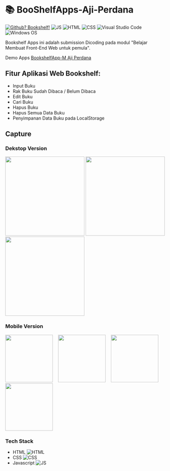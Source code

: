 # 📚 BooShelfApps-Aji-Perdana
[![Github? Bookshelf!](https://badgen.net/badge/Github/Bookshelf%20App?color=63BB15&icon=github)](https://github.com/Naereen/badges/)
![JS](https://img.shields.io/badge/Javascript%20-%23323330.svg?&style=flat&logo=javascript&logoColor=23F7DF1E&color=34495E)
![HTML](https://img.shields.io/badge/HTML-E34F26?style=flat&logo=html5&logoColor=white)
![CSS](https://img.shields.io/badge/CSS-1572B6?style=flat&logo=css3&logoColor=white)
![Visual Studio Code](https://img.shields.io/badge/Visual_Studio_Code-0078D4?style=flat&logo=visual%20studio%20code&logoColor=1589BB&color=626262)
![Windows OS](https://img.shields.io/badge/Windows-0078D6?style=flat&logo=windows&logoColor=white&color=)

<p>Bookshelf Apps ini adalah submission Dicoding pada modul "Belajar Membuat Front-End Web untuk pemula".</p>

Demo Apps [BookshelfApp-M Aji Perdana](https://ajiperdana38.github.io/BookShelfApps-Aji-Perdana/)

## Fitur Aplikasi Web Bookshelf:
* Input Buku
* Rak Buku Sudah Dibaca / Belum Dibaca
* Edit Buku
* Cari Buku
* Hapus Buku
* Hapus Semua Data Buku
* Penyimpanan Data Buku pada LocalStorage

## Capture
### Dekstop Version
<p><img src="https://user-images.githubusercontent.com/77820694/188686685-6bbd8600-0a1a-4e13-9402-5b6e6decba72.png" width="250px">
<img src="https://user-images.githubusercontent.com/77820694/188686947-9aa1e21e-74fd-489b-a57d-71b05a1dffd6.png" width="250px">
<img src="https://user-images.githubusercontent.com/77820694/188688620-3ec0447c-4b5f-4314-aabe-fbcd8e4f44cd.png" width="250px"></p>

### Mobile Version
<p><img src="https://user-images.githubusercontent.com/77820694/188688983-f5751d81-63f1-48d8-9c9d-ef98649a5d1f.png" width="150px"> &numsp;
<img src="https://user-images.githubusercontent.com/77820694/188689250-8b60f84f-bbf1-40fa-b011-d7a478fd4a3e.png" width="150px"> &numsp; <img src="https://user-images.githubusercontent.com/77820694/188689445-a7152c70-70a0-4d32-9f50-70fd85454a90.png" width="150px">&numsp;
<img src="https://user-images.githubusercontent.com/77820694/188689544-446ddf40-3a83-488e-8f00-0a96c5d3bcb5.png" width="150px"></p>

### Tech Stack
* HTML ![HTML](https://img.shields.io/badge/HTML-E34F26?style=flat&logo=html5&logoColor=white)
* CSS ![CSS](https://img.shields.io/badge/CSS-1572B6?style=flat&logo=css3&logoColor=white)
* Javascript ![JS](https://img.shields.io/badge/Javascript%20-%23323330.svg?&style=flat&logo=javascript&logoColor=23F7DF1E&color=34495E)
